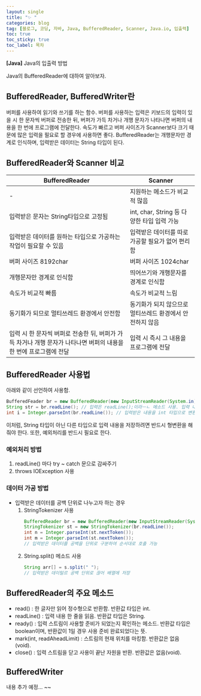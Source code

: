 ```yaml
---
layout: single
title: "✨ "
categories: blog
tag: [블로그, 코딩, 자바, Java, BufferedReader, Scanner, Java.io, 입출력]
toc: true
toc_sticky: true
toc_label: 목차
---
```


**[Java]** Java의 입출력 방법

Java의 BufferedReader에 대하여 알아보자.


## BufferedReader, BufferedWriter란
버퍼를 사용하여 읽기와 쓰기를 하는 함수.
버퍼를 사용하는 입력은 키보드의 입력이 있을 시 한 문자씩 버퍼로 전송한 뒤, 버퍼가 가득 차거나 개행 문자가 나타나면 버퍼의 내용을 한 번에 프로그램에 전달한다. 
속도가 빠르고 버퍼 사이즈가 Scanner보다 크기 때문에 많은 입력을 필요로 할 경우에 사용하면 좋다.
BufferedReader는 개행문자만 경계로 인식하며, 입력받은 데이터는 String 타입이 된다.



## BufferedReader와 Scanner 비교

| BufferedReader |    Scanner    |
| -------------- | ------------- |
| - | 지원하는 메소드가 비교적 많음  |
| 입력받은 문자는 String타입으로 고정됨 | int, char, String 등 다양한 타입 입력 가능  |
| 입력받은 데이터를 원하는 타입으로 가공하는 작업이 필요할 수 있음 | 입력받은 데이터를 따로 가공할 필요가 없어 편리함  |
| 버퍼 사이즈 8192char | 버퍼 사이즈 1024char |
| 개행문자만 경계로 인식함 | 띄어쓰기와 개행문자를 경계로 인식함  |
| 속도가 비교적 빠름 | 속도가 비교적 느림  |
| 동기화가 되므로 멀티쓰레드 환경에서 안전함 | 동기화가 되지 않으므로 멀티쓰레드 환경에서 안전하지 않음  |
| 입력 시 한 문자씩 버퍼로 전송한 뒤, 버퍼가 가득 차거나 개행 문자가 나타나면 버퍼의 내용을 한 번에 프로그램에 전달 | 입력 시 즉시 그 내용을 프로그램에 전달  |



## BufferedReader 사용법

아래와 같이 선언하여 사용함.

```java
BufferedFeader br = new BufferedReader(new InputStreamReader(System.in)); // 이와 같이 선언하여 사용
String str = br.readLine(); // 입력은 readLine();이라ㅡㄴ 메소드 사용. 입력 내용을 str이라는 이름의 변수에 저장
int i = Integer.parseInt(br.readLine()); // 입력받은 내용을 int 타입으로 변환하고 싶을 때.
```

이처럼, String 타입이 아닌 다른 타입으로 입력 내용을 저장하려면 반드시 형변환을 해줘야 한다.
또한, 예외처리를 반드시 필요로 한다.


### 예외처리 방법
1) readLine() 마다 try ~ catch 문으로 감싸주기
2) throws IOException 사용 


### 데이터 가공 방법
- 입력받은 데이터를 공백 단위로 나누고자 하는 경우
  1) StringTokenizer 사용
     ```java
     BufferedReader br = new BufferedReader(new InputStreamReader(System.in));
     StringTokenizer st = new StringTokenizer(br.readLine());
     int n = Integer.parseInt(st.nextToken());
     int m = Integer.parseInt(st.nextToken());
     // 입력받은 데이터를 공백을 단위로 구분하여 순서대로 호출 가능
     ```
  2) String.split() 메소드 사용
     ```java
     String arr[] = s.split(" ");
     // 입력받은 데이털르 공백 단위로 끊어 배열에 저장
     ```



## BufferedReader의 주요 메소드

- read() : 한 글자만 읽어 정수형으로 반환함. 반환값 타입은 int.
- readLine() : 입력 내용 한 줄을 읽음. 반환값 타입은 String.
- ready() : 입력 스트림이 사용할 준비가 되었는지 확인하는 메소드. 반환값 타입은 boolean이며, 반환값이 1일 경우 사용 준비 완료되었다는 뜻.
- mark(int, readAheadLimit) : 스트림의 현재 위치를 마킹함. 반환값은 없음(void).
- close() : 입력 스트림을 닫고 사용이 끝난 자원을 반환. 반환값은 없음(void).



## BufferedWriter

내용 추가 예정... ~~
